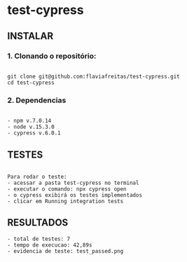 # test-cypress

## INSTALAR

### 1. Clonando o repositório:
```

git clone git@github.com:flaviafreitas/test-cypress.git
cd test-cypress

```

### 2. Dependencias
```

- npm v.7.0.14
- node v.15.3.0
- cypress v.6.0.1

```

## TESTES
```

Para rodar o teste:
- acessar a pasta test-cypress no terminal
- executar o comando: npx cypress open
- o cypress exibirá os testes implementados
- clicar em Running integration tests

```

## RESULTADOS
```
- total de testes: 7
- tempo de execucao: 42,89s
- evidencia de teste: test_passed.png
```
